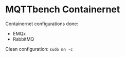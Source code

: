 # MQTTbench Containernet 

Containernet configurations done: 
* EMQx
* RabbitMQ

Clean configuration: `sudo mn -c`
